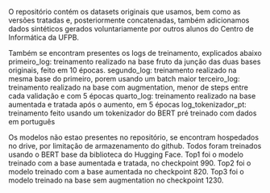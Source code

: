 O repositório contém os datasets originais que usamos, bem como as versões tratadas e, posteriormente concatenadas, também adicionamos dados sintéticos gerados voluntariamente por outros alunos do Centro de Informática da UFPB. 

Também se encontram presentes os logs de treinamento, explicados abaixo
primeiro_log: treinamento realizado na base fruto da junção das duas bases originais, feito em 10 épocas.
segundo_log: treinamento realizado na mesma base do primeiro, porem usando um batch maior
terceiro_log: treinamento realizado na base com augmentation, menor de steps entre cada validação e com 5 épocas
quarto_log: treinamento realizado na base aumentada e tratada após o aumento, em 5 épocas 
log_tokenizador_pt: treinamento feito usando um tokenizador do BERT pré treinado com dados em português 

Os modelos não estao presentes no repositório, se encontram hospedados no drive, por limitação de armazenamento do github. Todos foram treinados usando o BERT base da biblioteca do Hugging Face.
Top1 foi o modelo treinado com a base aumentada e tratada, no checkpoint 990.
Top2 foi o modelo treinado com a base aumentada no checkpoint 820.
Top3 foi o modelo treinado na base sem augmentation no checkpoint 1230.
